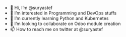 - 👋 Hi, I’m @suryastef
- 👀 I’m interested in Programming and DevOps stuffs
- 🌱 I’m currently learning Python and Kubernetes
- 💞️ I’m looking to collaborate on Odoo module creation
- 📫 How to reach me on twitter at @suryastef

<!---
suryastef/suryastef is a ✨ special ✨ repository because its `README.md` (this file) appears on your GitHub profile.
You can click the Preview link to take a look at your changes.
--->
